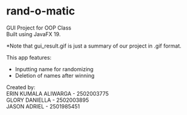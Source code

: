 # rand-o-matic
GUI Project for OOP Class\
Built using JavaFX 19.

*Note that gui_result.gif is just a summary of our project in .gif format.

This app features:
- Inputting name for randomizing
- Deletion of names after winning

Created by:\
ERIN KUMALA ALIWARGA - 2502003775\
GLORY DANIELLA       - 2502003895\
JASON ADRIEL         - 2501985451
